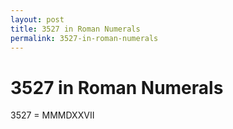 ```yaml
---
layout: post
title: 3527 in Roman Numerals
permalink: 3527-in-roman-numerals
---
```


# 3527 in Roman Numerals

3527 = MMMDXXVII
